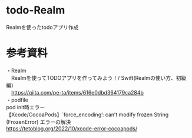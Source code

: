 # todo-Realm
Realmを使ったtodoアプリ作成

# 参考資料
・Realm<br>
　Realmを使ってTODOアプリを作ってみよう！/ Swift(Realmの使い方、初級編)<br>
　https://qiita.com/pe-ta/items/616e0dbd364179ca284b<br>
・podfile<br>
 pod init時エラー<br>
 【Xcode/CocoaPods】`force_encoding’: can’t modify frozen String (FrozenError) エラーの解決<br>
 https://tetoblog.org/2022/10/xcode-error-cocoapods/<br>
